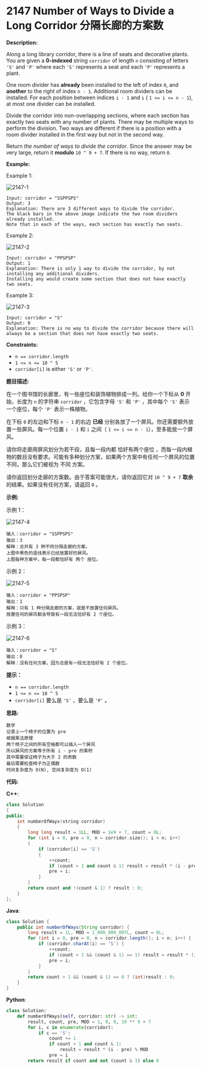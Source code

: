 # 2147 Number of Ways to Divide a Long Corridor 分隔长廊的方案数

__Description:__

Along a long library corridor, there is a line of seats and decorative plants. You are given a __0-indexed__ string `corridor` of length `n` consisting of letters `'S'` and `'P'` where each `'S'` represents a seat and each `'P'` represents a plant.

One room divider has __already__ been installed to the left of index `0`, and __another__ to the right of index `n - 1`. Additional room dividers can be installed. For each position between indices `i - 1` and `i` ( `1 <= i <= n - 1`), at most one divider can be installed.

Divide the corridor into non-overlapping sections, where each section has exactly two seats with any number of plants. There may be multiple ways to perform the division. Two ways are different if there is a position with a room divider installed in the first way but not in the second way.

Return _the number of ways to divide the corridor_. Since the answer may be very large, return it __modulo__ `10 ^ 9 + 7`. If there is no way, return `0`.

__Example:__

Example 1:

![2147-1](https://assets.leetcode.com/uploads/2021/12/04/1.png)

```text
Input: corridor = "SSPPSPS"
Output: 3
Explanation: There are 3 different ways to divide the corridor.
The black bars in the above image indicate the two room dividers already installed.
Note that in each of the ways, each section has exactly two seats.
```

Example 2:

![2147-2](https://assets.leetcode.com/uploads/2021/12/04/2.png)

```text
Input: corridor = "PPSPSP"
Output: 1
Explanation: There is only 1 way to divide the corridor, by not installing any additional dividers.
Installing any would create some section that does not have exactly two seats.
```

Example 3:

![2147-3](https://assets.leetcode.com/uploads/2021/12/12/3.png)

```text
Input: corridor = "S"
Output: 0
Explanation: There is no way to divide the corridor because there will always be a section that does not have exactly two seats.
```

__Constraints:__

- `n == corridor.length`
- `1 <= n <= 10 ^ 5`
- `corridor[i]` is either `'S'` or `'P'`.

__题目描述:__

在一个图书馆的长廊里，有一些座位和装饰植物排成一列。给你一个下标从 __0__ 开始，长度为 `n` 的字符串 `corridor` ，它包含字母 `'S'` 和 `'P'` ，其中每个 `'S'` 表示一个座位，每个 `'P'` 表示一株植物。

在下标 `0` 的左边和下标 `n - 1` 的右边 __已经__ 分别各放了一个屏风。你还需要额外放置一些屏风。每一个位置 `i - 1` 和 `i` 之间（ `1 <= i <= n - 1`），至多能放一个屏风。

请你将走廊用屏风划分为若干段，且每一段内都 恰好有两个座位 ，而每一段内植物的数目没有要求。可能有多种划分方案，如果两个方案中有任何一个屏风的位置不同，那么它们被视为 不同 方案。

请你返回划分走廊的方案数。由于答案可能很大，请你返回它对 `10 ^ 9 + 7` __取余__ 的结果。如果没有任何方案，请返回 `0` 。

__示例:__

示例 1：

![2147-4](https://assets.leetcode.com/uploads/2021/12/04/1.png)

```text
输入：corridor = "SSPPSPS"
输出：3
解释：总共有 3 种不同分隔走廊的方案。
上图中黑色的竖线表示已经放置好的屏风。
上图每种方案中，每一段都恰好有 两个 座位。
```

示例 2：

![2147-5](https://assets.leetcode.com/uploads/2021/12/04/2.png)

```text
输入：corridor = "PPSPSP"
输出：1
解释：只有 1 种分隔走廊的方案，就是不放置任何屏风。
放置任何的屏风都会导致有一段无法恰好有 2 个座位。
```

示例 3：

![2147-6](https://assets.leetcode.com/uploads/2021/12/12/3.png)

```text
输入：corridor = "S"
输出：0
解释：没有任何方案，因为总是有一段无法恰好有 2 个座位。
```

__提示：__

- `n == corridor.length`
- `1 <= n <= 10 ^ 5`
- `corridor[i]` 要么是 `'S'` ，要么是 `'P'` 。

__思路:__

```text
数学
记录上一个椅子的位置为 pre
根据乘法原理
两个椅子之间的所有空格都可以插入一个屏风
所以屏风的方案等于所有 i - pre 的乘积
其中需要保证椅子为大于 2 的奇数
最后需要检查椅子为正偶数
时间复杂度为 O(N), 空间复杂度为 O(1)
```

__代码:__

__C++__:

```C++
class Solution 
{
public:
    int numberOfWays(string corridor) 
    {
        long long result = 1LL, MOD = 1e9 + 7, count = 0L;
        for (int i = 0, pre = 0, n = corridor.size(); i < n; i++) 
        {
            if (corridor[i] == 'S') 
            {
                ++count;
                if (count > 1 and count & 1) result = result * (i - pre) % MOD;
                pre = i;
            }
        }
        return count and !(count & 1) ? result : 0;
    }
};
```

__Java__:

```Java
class Solution {
    public int numberOfWays(String corridor) {
        long result = 1L, MOD = 1_000_000_007L, count = 0L;
        for (int i = 0, pre = 0, n = corridor.length(); i < n; i++) {
            if (corridor.charAt(i) == 'S') {
                ++count;
                if (count > 1 && (count & 1) == 1) result = result * (i - pre) % MOD;
                pre = i;
            }
        }
        return count > 1 && (count & 1) == 0 ? (int)result : 0;
    }
}
```

__Python__:

```Python
class Solution:
    def numberOfWays(self, corridor: str) -> int:
        result, count, pre, MOD = 1, 0, 0, 10 ** 9 + 7
        for i, c in enumerate(corridor):
            if c == 'S':
                count += 1
                if count > 1 and count & 1:
                    result = result * (i - pre) % MOD
                pre = i
        return result if count and not (count & 1) else 0
```
